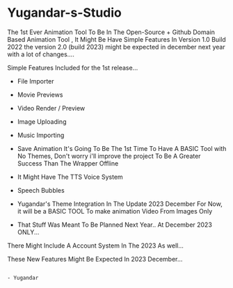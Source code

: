 # Yugandar-s-Studio
The 1st Ever Animation Tool To Be In The Open-Source + Github Domain Based Animation Tool , It Might Be Have Simple Features In Version 1.0 Build 2022 the version 2.0 (build 2023) might be expected in december next year with a lot of changes....


Simple Features Included for the 1st release...

- File Importer

- Movie Previews

- Video Render / Preview

- Image Uploading

- Music Importing

- Save Animation It's Going To Be The 1st Time To Have A BASIC Tool with No Themes, Don't worry i'll improve the project To Be A Greater Success Than The Wrapper Offline

- It Might Have The TTS Voice System
- Speech Bubbles
- Yugandar's Theme Integration In The Update 2023 December For Now, it will be a BASIC TOOL To make animation Video From Images Only

- That Stuff Was Meant To Be Planned Next Year.. At December 2023 ONLY...

There Might Include A Account System In The 2023 As well...

These New Features Might Be Expected In 2023 December...

                                                                                     - Yugandar
